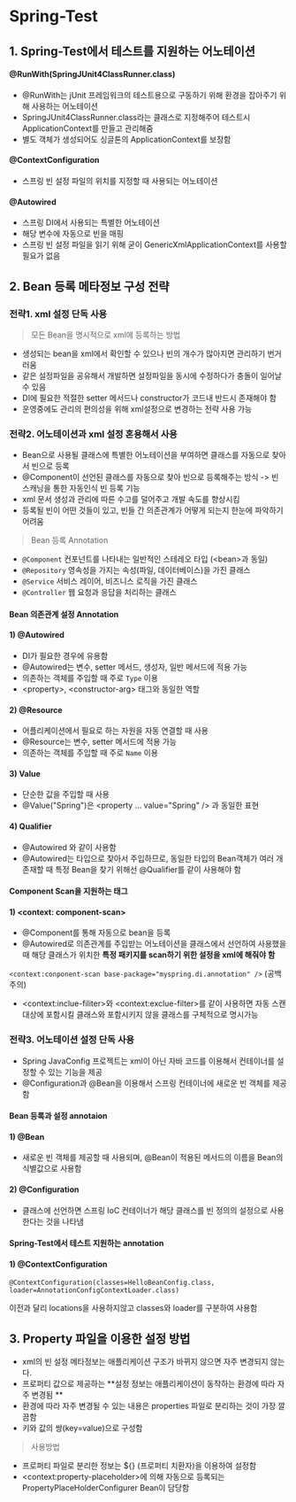 # Spring-Test

## 1. Spring-Test에서 테스트를 지원하는 어노테이션

#### @RunWith(SpringJUnit4ClassRunner.class)

- @RunWith는 jUnit 프레임워크의 테스트용으로 구동하기 위해 환경을 잡아주기 위해 사용하는 어노테이션
- SpringJUnit4ClassRunner.class라는 클래스로 지정해주어 테스트시 ApplicationContext를 만들고 관리해줌
- 별도 객체가 생성되어도 싱글톤의 ApplicationContext를 보장함

#### @ContextConfiguration

- 스프링 빈 설정 파일의 위치를 지정할 때 사용되는 어노테이션

#### @Autowired

- 스프링 DI에서 사용되는 특별한 어노테이션
- 해당 변수에 자동으로 빈을 매핑
- 스프링 빈 설정 파일을 읽기 위해 굳이 GenericXmlApplicationContext를 사용할 필요가 없음 



## 2. Bean 등록 메타정보 구성 전략

### 전략1. xml 설정 단독 사용

> 모든 Bean을 명시적으로 xml에 등록하는 방법

- 생성되는 bean을 xml에서 확인할 수 있으나 빈의 개수가 많아지면 관리하기 번거러움
- 같은 설정파일을 공유해서 개발하면 설정파일을 동시에 수정하다가 충돌이 일어날 수 있음
- DI에 필요한 적절한 setter 메서드나 constructor가 코드내 반드시 존재해야 함
- 운영중에도 관리의 편의성을 위해 xml설정으로 변경하는 전략 사용 가능

### 전략2. 어노테이션과 xml 설정 혼용해서 사용

- Bean으로 사용될 클래스에 특별한 어노테이션을 부여하면 클래스를 자동으로 찾아서 빈으로 등록
- @Component이 선언된 클래스를 자동으로 찾아 빈으로 등록해주는 방식
  -> 빈 스캐닝을 통한 자동인식 빈 등록 기능
- xml 문서 생성과 관리에 따른 수고를 덜어주고 개발 속도를 향상시킴
- 등록될 빈이 어떤 것들이 있고, 빈들 간 의존관계가 어떻게 되는지 한눈에 파악하기 어려움

> Bean 등록 Annotation

- `@Component`  컨포넌트를 나타내는 일반적인 스테레오 타입 (\<bean>과 동일)
- `@Repository`  영속성을 가지는 속성(파일, 데이터베이스)을 가진 클래스
- `@Service`  서비스 레이어, 비즈니스 로직을 가진 클래스
- `@Controller`  웹 요청과 응답을 처리하는 클래스



#### Bean 의존관계 설정 Annotation

#### 1) @Autowired

- DI가 필요한 경우에 유용함
- @Autowired는 변수, setter 메서드, 생성자, 일반 메서드에 적용 가능
- 의존하는 객체를 주입할 때 주로 `Type` 이용
- \<property>, \<constructor-arg> 태그와 동일한 역할

#### 2) @Resource

- 어플리케이션에서 필요로 하는 자원을 자동 연결할 때 사용
- @Resource는 변수, setter 메서드에 적용 가능
- 의존하는 객체를 주입할 때 주로 `Name` 이용

#### 3) Value

- 단순한 값을 주입할 때 사용
- @Value("Spring")은 \<property ... value="Spring" /> 과 동일한 표현

#### 4) Qualifier

- @Autowired 와 같이 사용함
- @Autowired는 타입으로 찾아서 주입하므로, 동일한 타입의 Bean객체가 여러 개 존재할 때 특정 Bean을 찾기 위해선 @Qualifier를 같이 사용해야 함



#### Component Scan을 지원하는 태그

#### 1) <context: component-scan>

- @Component를 통해 자동으로 bean을 등록
- @Autowired로 의존관계를 주입받는 어노테이션을 클래스에서 선언하여 사용했을 때 해당 클래스가 위치한 **특정 패키지를 scan하기 위한 설정을 xml에 해줘야 함**

`<context:conponent-scan base-package="myspring.di.annotation" />` (공백 주의)

- \<context:inclue-filiter>와 \<context:exclue-filter>를 같이 사용하면 자동 스캔 대상에 포함시킬 클래스와 포함시키지 않을 클래스를 구체적으로 명시가능



### 전략3. 어노테이션 설정 단독 사용

- Spring JavaConfig 프로젝트는 xml이 아닌 자바 코드를 이용해서 컨테이너를 설정할 수 있는 기능을 제공
- @Configuration과 @Bean을 이용해서 스프링 컨테이너에 새로운 빈 객체를 제공함

#### Bean 등록과 설정 annotaion

#### 1) @Bean

- 새로운 빈 객체를 제공할 때 사용되며, @Bean이 적용된 메서드의 이름을 Bean의 식별값으로 사용함

#### 2) @Configuration

- 클래스에 선언하면 스프링 IoC 컨테이너가 해당 클래스를 빈 정의의 설정으로 사용한다는 것을 나타냄



#### Spring-Test에서 테스트 지원하는 annotation

#### 1) @ContextConfiguration

`@ContextConfiguration(classes=HelloBeanConfig.class, loader=AnnotationConfigContextLoader.class)`

이전과 달리 locations을 사용하지않고 classes와 loader를 구분하여 사용함



## 3. Property 파일을 이용한 설정 방법

- xml의 빈 설정 메타정보는 애플리케이션 구조가 바뀌지 않으면 자주 변경되지 않는다. 
- 프로퍼티 값으로 제공하는 **설정 정보는 애플리케이션이 동작하는 환경에 따라 자주 변경됨 **
- 환경에 따라 자주 변경될 수 있는 내용은 properties 파일로 분리하는 것이 가장 깔끔함 
- 키와 값의 쌍(key=value)으로 구성함



> 사용방법

- 프로퍼티 파일로 분리한 정보는 ${} (프로퍼티 치환자)을 이용하여 설정함
- \<context:property-placeholder>에 의해 자동으로 등록되는 PropertyPlaceHolderConfigurer Bean이 담당함